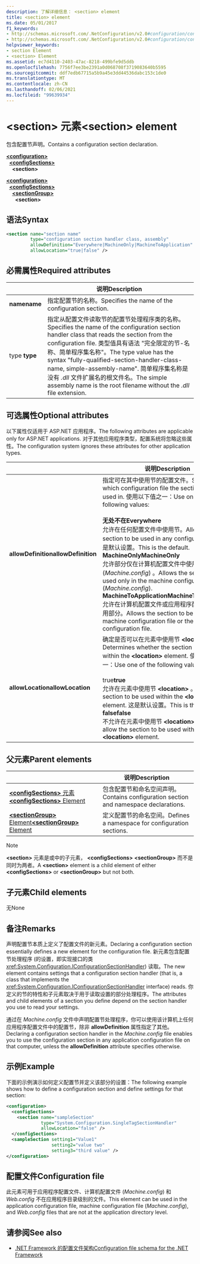```yaml
---
description: 了解详细信息： <section> element
title: <section> element
ms.date: 05/01/2017
f1_keywords:
- http://schemas.microsoft.com/.NetConfiguration/v2.0#configuration/configSections/section
- http://schemas.microsoft.com/.NetConfiguration/v2.0#configuration/configSections/sectionGroup/section
helpviewer_keywords:
- section Element
- <section> Element
ms.assetid: ec7d4110-2403-47ac-8218-499bfe9d5ddb
ms.openlocfilehash: 7756f7ee3be2391a0d068708f3719083640b5595
ms.sourcegitcommit: ddf7edb67715a5b9a45e3dd44536dabc153c1de0
ms.translationtype: MT
ms.contentlocale: zh-CN
ms.lasthandoff: 02/06/2021
ms.locfileid: "99639934"
---
```

# <a name="section-element"></a><span data-ttu-id="9341e-104">\<section> 元素</span><span class="sxs-lookup"><span data-stu-id="9341e-104">\<section> element</span></span>

<span data-ttu-id="9341e-105">包含配置节声明。</span><span class="sxs-lookup"><span data-stu-id="9341e-105">Contains a configuration section declaration.</span></span>

[**\<configuration>**](configuration-element.md)\
&nbsp;&nbsp;[**\<configSections>**](configsections-element-for-configuration.md)\
&nbsp;&nbsp;&nbsp;&nbsp;**\<section>**

[**\<configuration>**](configuration-element.md)\
&nbsp;&nbsp;[**\<configSections>**](configsections-element-for-configuration.md)\
&nbsp;&nbsp;&nbsp;&nbsp;[**\<sectionGroup>**](sectiongroup-element-for-configsections.md)\
&nbsp;&nbsp;&nbsp;&nbsp;&nbsp;&nbsp;**\<section>**

## <a name="syntax"></a><span data-ttu-id="9341e-106">语法</span><span class="sxs-lookup"><span data-stu-id="9341e-106">Syntax</span></span>

```xml
<section name="section name"
         type="configuration section handler class, assembly"
         allowDefinition="Everywhere|MachineOnly|MachineToApplication"
         allowLocation="true|false" />
```

## <a name="required-attributes"></a><span data-ttu-id="9341e-107">必需属性</span><span class="sxs-lookup"><span data-stu-id="9341e-107">Required attributes</span></span>

|           | <span data-ttu-id="9341e-108">说明</span><span class="sxs-lookup"><span data-stu-id="9341e-108">Description</span></span> |
| --------- | ----------- |
| <span data-ttu-id="9341e-109">**name**</span><span class="sxs-lookup"><span data-stu-id="9341e-109">**name**</span></span>  | <span data-ttu-id="9341e-110">指定配置节的名称。</span><span class="sxs-lookup"><span data-stu-id="9341e-110">Specifies the name of the configuration section.</span></span> |
| <span data-ttu-id="9341e-111">type </span><span class="sxs-lookup"><span data-stu-id="9341e-111">**type**</span></span>  | <span data-ttu-id="9341e-112">指定从配置文件读取节的配置节处理程序类的名称。</span><span class="sxs-lookup"><span data-stu-id="9341e-112">Specifies the name of the configuration section handler class that reads the section from the configuration file.</span></span> <span data-ttu-id="9341e-113">类型值具有语法 "完全限定的节-名称、简单程序集名称"。</span><span class="sxs-lookup"><span data-stu-id="9341e-113">The type value has the syntax "fully-qualified-section-handler-class-name, simple-assembly-name".</span></span> <span data-ttu-id="9341e-114">简单程序集名称是没有 *.dll* 文件扩展名的根文件名。</span><span class="sxs-lookup"><span data-stu-id="9341e-114">The simple assembly name is the root filename without the *.dll* file extension.</span></span> |

## <a name="optional-attributes"></a><span data-ttu-id="9341e-115">可选属性</span><span class="sxs-lookup"><span data-stu-id="9341e-115">Optional attributes</span></span>

<span data-ttu-id="9341e-116">以下属性仅适用于 ASP.NET 应用程序。</span><span class="sxs-lookup"><span data-stu-id="9341e-116">The following attributes are applicable only for ASP.NET applications.</span></span> <span data-ttu-id="9341e-117">对于其他应用程序类型，配置系统将忽略这些属性。</span><span class="sxs-lookup"><span data-stu-id="9341e-117">The configuration system ignores these attributes for other application types.</span></span>

|                     | <span data-ttu-id="9341e-118">说明</span><span class="sxs-lookup"><span data-stu-id="9341e-118">Description</span></span> |
| ------------------- | ----------- |
| <span data-ttu-id="9341e-119">**allowDefinition**</span><span class="sxs-lookup"><span data-stu-id="9341e-119">**allowDefinition**</span></span> | <span data-ttu-id="9341e-120">指定可在其中使用节的配置文件。</span><span class="sxs-lookup"><span data-stu-id="9341e-120">Specifies which configuration file the section can be used in.</span></span> <span data-ttu-id="9341e-121">使用以下值之一：</span><span class="sxs-lookup"><span data-stu-id="9341e-121">Use one of the following values:</span></span><br><br><span data-ttu-id="9341e-122">**无处不在**</span><span class="sxs-lookup"><span data-stu-id="9341e-122">**Everywhere**</span></span><br><span data-ttu-id="9341e-123">允许在任何配置文件中使用节。</span><span class="sxs-lookup"><span data-stu-id="9341e-123">Allows the section to be used in any configuration file.</span></span> <span data-ttu-id="9341e-124">这是默认设置。</span><span class="sxs-lookup"><span data-stu-id="9341e-124">This is the default.</span></span><br><span data-ttu-id="9341e-125">**MachineOnly**</span><span class="sxs-lookup"><span data-stu-id="9341e-125">**MachineOnly**</span></span><br><span data-ttu-id="9341e-126">允许部分仅在计算机配置文件中使用 (*Machine.config*) 。</span><span class="sxs-lookup"><span data-stu-id="9341e-126">Allows the section to be used only in the machine configuration file (*Machine.config*).</span></span><br><span data-ttu-id="9341e-127">**MachineToApplication**</span><span class="sxs-lookup"><span data-stu-id="9341e-127">**MachineToApplication**</span></span><br><span data-ttu-id="9341e-128">允许在计算机配置文件或应用程序配置文件中使用部分。</span><span class="sxs-lookup"><span data-stu-id="9341e-128">Allows the section to be used in the machine configuration file or the application configuration file.</span></span> |
| <span data-ttu-id="9341e-129">**allowLocation**</span><span class="sxs-lookup"><span data-stu-id="9341e-129">**allowLocation**</span></span>   | <span data-ttu-id="9341e-130">确定是否可以在元素中使用节 **\<location>** 。</span><span class="sxs-lookup"><span data-stu-id="9341e-130">Determines whether the section can be used within the **\<location>** element.</span></span> <span data-ttu-id="9341e-131">使用以下值之一：</span><span class="sxs-lookup"><span data-stu-id="9341e-131">Use one of the following values:</span></span><br><br><span data-ttu-id="9341e-132">true</span><span class="sxs-lookup"><span data-stu-id="9341e-132">**true**</span></span><br><span data-ttu-id="9341e-133">允许在元素中使用节 **\<location>** 。</span><span class="sxs-lookup"><span data-stu-id="9341e-133">Allows the section to be used within the **\<location>** element.</span></span> <span data-ttu-id="9341e-134">这是默认设置。</span><span class="sxs-lookup"><span data-stu-id="9341e-134">This is the default.</span></span><br><span data-ttu-id="9341e-135">**false**</span><span class="sxs-lookup"><span data-stu-id="9341e-135">**false**</span></span><br><span data-ttu-id="9341e-136">不允许在元素中使用节 **\<location>** 。</span><span class="sxs-lookup"><span data-stu-id="9341e-136">Does not allow the section to be used within the **\<location>** element.</span></span> |

## <a name="parent-elements"></a><span data-ttu-id="9341e-137">父元素</span><span class="sxs-lookup"><span data-stu-id="9341e-137">Parent elements</span></span>

|     | <span data-ttu-id="9341e-138">说明</span><span class="sxs-lookup"><span data-stu-id="9341e-138">Description</span></span> |
| --- | ----------- |
| [<span data-ttu-id="9341e-139">**\<configSections>** 元素</span><span class="sxs-lookup"><span data-stu-id="9341e-139">**\<configSections>** Element</span></span>](configsections-element-for-configuration.md) | <span data-ttu-id="9341e-140">包含配置节和命名空间声明。</span><span class="sxs-lookup"><span data-stu-id="9341e-140">Contains configuration section and namespace declarations.</span></span> |
| [<span data-ttu-id="9341e-141">**\<sectionGroup>** Element</span><span class="sxs-lookup"><span data-stu-id="9341e-141">**\<sectionGroup>** Element</span></span>](sectiongroup-element-for-configsections.md) | <span data-ttu-id="9341e-142">定义配置节的命名空间。</span><span class="sxs-lookup"><span data-stu-id="9341e-142">Defines a namespace for configuration sections.</span></span> |

> [!NOTE]
> <span data-ttu-id="9341e-143">**\<section>** 元素是或中的子元素， **\<configSections>** **\<sectionGroup>** 而不是同时为两者。</span><span class="sxs-lookup"><span data-stu-id="9341e-143">A **\<section>** element is a child element of either **\<configSections>** or **\<sectionGroup>** but not both.</span></span>

## <a name="child-elements"></a><span data-ttu-id="9341e-144">子元素</span><span class="sxs-lookup"><span data-stu-id="9341e-144">Child elements</span></span>

<span data-ttu-id="9341e-145">无</span><span class="sxs-lookup"><span data-stu-id="9341e-145">None</span></span>

## <a name="remarks"></a><span data-ttu-id="9341e-146">备注</span><span class="sxs-lookup"><span data-stu-id="9341e-146">Remarks</span></span>

<span data-ttu-id="9341e-147">声明配置节本质上定义了配置文件的新元素。</span><span class="sxs-lookup"><span data-stu-id="9341e-147">Declaring a configuration section essentially defines a new element for the configuration file.</span></span> <span data-ttu-id="9341e-148">新元素包含配置节处理程序 (的设置，即实现接口的类 <xref:System.Configuration.IConfigurationSectionHandler>) 读取。</span><span class="sxs-lookup"><span data-stu-id="9341e-148">The new element contains settings that a configuration section handler (that is, a class that implements the <xref:System.Configuration.IConfigurationSectionHandler> interface) reads.</span></span> <span data-ttu-id="9341e-149">你定义的节的特性和子元素取决于用于读取设置的部分处理程序。</span><span class="sxs-lookup"><span data-stu-id="9341e-149">The attributes and child elements of a section you define depend on the section handler you use to read your settings.</span></span>

<span data-ttu-id="9341e-150">通过在 *Machine.config* 文件中声明配置节处理程序，你可以使用该计算机上任何应用程序配置文件中的配置节，除非 **allowDefinition** 属性指定了其他。</span><span class="sxs-lookup"><span data-stu-id="9341e-150">Declaring a configuration section handler in the *Machine.config* file enables you to use the configuration section in any application configuration file on that computer, unless the **allowDefinition** attribute specifies otherwise.</span></span>

## <a name="example"></a><span data-ttu-id="9341e-151">示例</span><span class="sxs-lookup"><span data-stu-id="9341e-151">Example</span></span>

<span data-ttu-id="9341e-152">下面的示例演示如何定义配置节并定义该部分的设置：</span><span class="sxs-lookup"><span data-stu-id="9341e-152">The following example shows how to define a configuration section and define settings for that section:</span></span>

```xml
<configuration>
  <configSections>
    <section name="sampleSection"
             type="System.Configuration.SingleTagSectionHandler"
             allowLocation="false" />
  </configSections>
  <sampleSection setting1="Value1"
                 setting2="value two"
                 setting3="third value" />
</configuration>
```

## <a name="configuration-file"></a><span data-ttu-id="9341e-153">配置文件</span><span class="sxs-lookup"><span data-stu-id="9341e-153">Configuration file</span></span>

<span data-ttu-id="9341e-154">此元素可用于应用程序配置文件、计算机配置文件 (*Machine.config*) 和 *Web.config* 不在应用程序目录级别的文件。</span><span class="sxs-lookup"><span data-stu-id="9341e-154">This element can be used in the application configuration file, machine configuration file (*Machine.config*), and *Web.config* files that are not at the application directory level.</span></span>

## <a name="see-also"></a><span data-ttu-id="9341e-155">请参阅</span><span class="sxs-lookup"><span data-stu-id="9341e-155">See also</span></span>

- [<span data-ttu-id="9341e-156">.NET Framework 的配置文件架构</span><span class="sxs-lookup"><span data-stu-id="9341e-156">Configuration file schema for the .NET Framework</span></span>](index.md)

